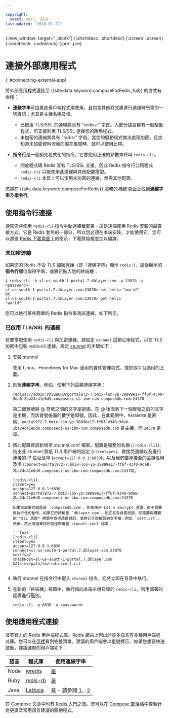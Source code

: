 ```yaml
---

copyright:
  years: 2017, 2018
lastupdated: "2018-01-22"
---
```


{:new_window: target="_blank"}
{:shortdesc: .shortdesc}
{:screen: .screen}
{:codeblock: .codeblock}
{:pre: .pre}

# 連接外部應用程式
{: #connecting-external-app}

將外部應用程式連接至 {{site.data.keyword.composeForRedis_full}} 的方式有兩種：

- **連線字串**可由某些用戶端程式庫使用，且包含其他程式庫進行連接時所需的一切資訊；尤其是主機名稱及埠。
  - 已啟用 TLS/SSL 的連線將具有 "rediss:" 字首。大部分語言都有一個驅動程式，可支援利用 TLS/SSL 連接您的應用程式。 
  - 未加密的連線將具有 "redis:" 字首。當您的驅動程式無法處理加密，且您知道未加密資料流量的潛在風險時，就可以使用此項。 

- **指令行**是一個預先格式化的指令，它會使用正確的參數來呼叫 `redis-cli`。
  - 開放程式碼 Redis 沒有 TLS/SSL 支援，因此 Redis 指令行公用程式 `redis-cli` 只能使用此連線與其他配置搭配。
  - `redis-cli` 本質上可以使用未加密的連線，無需其他配置。

您將在 {{site.data.keyword.composeForRedis}} 服務的*概觀* 頁面上找到**連線字串**及**指令行**。


## 使用指令行連接

通常您將使用 `redis-cli` 指令手動連接至部署 - 這是遠端使用 Redis 安裝的最直接方式。它是 Redis 套件的一部分，所以您必須在本端安裝，才能使用它。您可以遵循 [Redis 下載頁面](http://redis.io/download)上的指示，下載原始檔並加以編譯。

### 未加密連線

如果您的 Redis 不受 TLS 加密保護（即「連線字串」顯示 `redis:`），請從顯示的**指令行**欄位取得字串，並將它貼入您的終端機：
```shell
$ redis-cli -h sl-us-south-1-portal.7.dblayer.com -p 23870 -a <password>
sl-us-south-1-portal.7.dblayer.com:23870> set hello "world"
OK
sl-us-south-1-portal.7.dblayer.com:23870> get hello
"world"
```
您可以執行某些簡單的 Redis 指令來測試連線，如下所示。



### 已啟用 TLS/SSL 的連線

若要搭配使用 `redis-cli` 與加密連線，請設定 `stunnel` 這類公用程式，以在 TLS 加密中包裝 redis-cli 連線。設定 [stunnel](https://www.stunnel.org/index.html) 的步驟如下：

1. 安裝 stunnel
    
    使用 Linux、Homebrew for Mac 適用的套件管理程式，或抓取平台適用的[下載](https://www.stunnel.org/downloads.html)。

2. 剖析**連線字串**。例如，使用下列這類連線字串：
   ```text
   rediss://admin:PASSWORD@portal972-7.bmix-lon-yp-38898e17-ff6f-4340-9da8-2ba24c41e6d8.composeci-us-ibm-com.composedb.com:24370
   ```
   第二個冒號與 @ 符號之間的文字是密碼。在 @ 後面到下一個冒號之前的文字是主機，而該冒號後面的數字是埠號。因此，在此範例中，`PASSWORD` 是密碼、`portal972-7.bmix-lon-yp-38898e17-ff6f-4340-9da8-2ba24c41e6d8.composeci-us-ibm-com.composedb.com` 是主機，而 `24370` 是埠。

3. 將此配置資訊新增至 stunnel.conf 檔案。配置是服務的名稱 (`[redis-cli]`)、指出此 stunnel 將是 TLS 用戶端的設定 (`client=yes`)、要接受連線以及進行連接的 IP 位址及埠 (`accept=127.0.0.1:6830`)，以及我們要連接至的主機名稱及埠 (`connect=portal972-7.bmix-lon-yp-38898e17-ff6f-4340-9da8-2ba24c41e6d8.composeci-us-ibm-com.composedb.com:24370`)。
    ````text
    [redis-cli]
    client=yes  
    accept=127.0.0.1:6830  
    connect=portal972-7.bmix-lon-yp-38898e17-ff6f-4340-9da8-2ba24c41e6d8.composeci-us-ibm-com.composedb.com:24370
    ```
    如果您部署的結尾是 `composedb.com`，則會使用 Let's Encrypt 憑證，而不需要再執行任何動作。如果它的結尾是 `dblayer.com`，則它具有自簽憑證，您需要從概觀的 *SSL 憑證* 標籤中取得憑證資訊，並將它全部複製到文字檔；例如 `cert.crt`。然後，將此憑證資訊的路徑新增至 stunnel.conf 檔案：
    
    ```text
    [redis-cli]
    client=yes  
    accept=127.0.0.1:6830  
    connect=sl-us-south-1-portal.7.dblayer.com:23870
    verify=2  
    checkHost=sl-us-south-1-portal.7.dblayer.com 
    CAfile=/path/to/redis/cert.crt
    ```

3. 執行 stunnel
    在指令行中鍵入 `stunnel` 指令。它將立即在背景中執行。
    
4. 在新的「終端機」視窗中，執行指向本端主機及埠的 `redis-cli`，利用部署的認證進行鑑別。
    ```shell
    redis-cli -p 6830 -a <password>
    ```

## 使用應用程式連接

沒有官方的 Redis 用戶端程式庫。Redis 網站上列出的許多語言有多種用戶端程式庫。您可以在[這裡](http://redis.io/clients)看到完整清單。建議的用戶端會以星號標示。如果您想要快速啟動，建議選取的用戶端如下：       

語言|程式庫|使用連線字串
----------|----------|-----------
Node|[ioredis](https://github.com/luin/ioredis)|[是](https://github.com/luin/ioredis#connect-to-redis)
Ruby|[redis-rb](https://github.com/redis/redis-rb)|[是](http://www.rubydoc.info/github/redis/redis-rb/master/Redis%3Ainitialize)
Java|[Lettuce](https://github.com/mp911de/lettuce)|是 - 請參閱 [1](https://github.com/mp911de/lettuce/wiki/Redis-URI-and-connection-details)、[2](https://lettuce.io/core/release/api/io/lettuce/core/RedisClient.html)

在 Compose 文章中也有 [Redis 入門之旅](https://www.compose.com/articles/a-tour-of-the-redis-stars-2/)。您可以在 [Compose 部落格](https://www.compose.com/articles/)中查看針對更廣泛常用語言建議的驅動程式。
